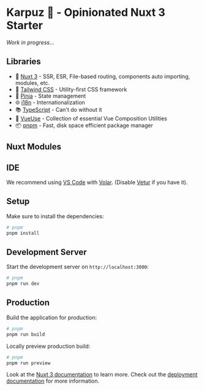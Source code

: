 # Karpuz 🍉 - Opinionated Nuxt 3 Starter

*Work in progress...*

## Libraries

- 💚 [Nuxt 3](https://nuxt.com/) - SSR, ESR, File-based routing, components auto importing, modules, etc.
- 🎨 [Tailwind CSS](https://tailwindcss.com/) - Utility-first CSS framework
- 🍍 [Pinia](https://pinia.vuejs.org/) - State management
- 🌐 [i18n](https://i18n.nuxtjs.org/) - Internationalization
- 📚 [TypeScript](https://nuxt.com/docs/guide/concepts/typescript#typescript) - Can't do without it
- 🧰 [VueUse](https://vueuse.org/) - Collection of essential Vue Composition Utilities
- 📦 [pnpm](https://pnpm.io/) - Fast, disk space efficient package manager

## Nuxt Modules

## IDE

We recommend using [VS Code](https://code.visualstudio.com/) with [Volar](https://github.com/johnsoncodehk/volar). (Disable [Vetur](https://vuejs.github.io/vetur/) if you have it).


## Setup

Make sure to install the dependencies:

```bash
# pnpm
pnpm install
```

## Development Server

Start the development server on `http://localhost:3000`:

```bash
# pnpm
pnpm run dev
```

## Production

Build the application for production:

```bash
# pnpm
pnpm run build
```

Locally preview production build:

```bash
# pnpm
pnpm run preview
```

Look at the [Nuxt 3 documentation](https://nuxt.com/docs/getting-started/introduction) to learn more.
Check out the [deployment documentation](https://nuxt.com/docs/getting-started/deployment) for more information.
